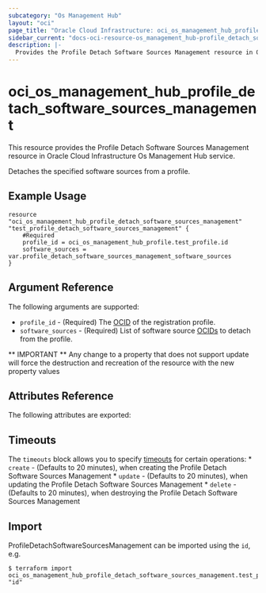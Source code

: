```yaml
---
subcategory: "Os Management Hub"
layout: "oci"
page_title: "Oracle Cloud Infrastructure: oci_os_management_hub_profile_detach_software_sources_management"
sidebar_current: "docs-oci-resource-os_management_hub-profile_detach_software_sources_management"
description: |-
  Provides the Profile Detach Software Sources Management resource in Oracle Cloud Infrastructure Os Management Hub service
---
```


# oci_os_management_hub_profile_detach_software_sources_management
This resource provides the Profile Detach Software Sources Management resource in Oracle Cloud Infrastructure Os Management Hub service.

Detaches the specified software sources from a profile.


## Example Usage

```hcl
resource "oci_os_management_hub_profile_detach_software_sources_management" "test_profile_detach_software_sources_management" {
	#Required
	profile_id = oci_os_management_hub_profile.test_profile.id
	software_sources = var.profile_detach_software_sources_management_software_sources
}
```

## Argument Reference

The following arguments are supported:

* `profile_id` - (Required) The [OCID](https://docs.cloud.oracle.com/iaas/Content/General/Concepts/identifiers.htm) of the registration profile.
* `software_sources` - (Required) List of software source [OCIDs](https://docs.cloud.oracle.com/iaas/Content/General/Concepts/identifiers.htm) to detach from the profile.


** IMPORTANT **
Any change to a property that does not support update will force the destruction and recreation of the resource with the new property values

## Attributes Reference

The following attributes are exported:


## Timeouts

The `timeouts` block allows you to specify [timeouts](https://registry.terraform.io/providers/oracle/oci/latest/docs/guides/changing_timeouts) for certain operations:
	* `create` - (Defaults to 20 minutes), when creating the Profile Detach Software Sources Management
	* `update` - (Defaults to 20 minutes), when updating the Profile Detach Software Sources Management
	* `delete` - (Defaults to 20 minutes), when destroying the Profile Detach Software Sources Management


## Import

ProfileDetachSoftwareSourcesManagement can be imported using the `id`, e.g.

```
$ terraform import oci_os_management_hub_profile_detach_software_sources_management.test_profile_detach_software_sources_management "id"
```

